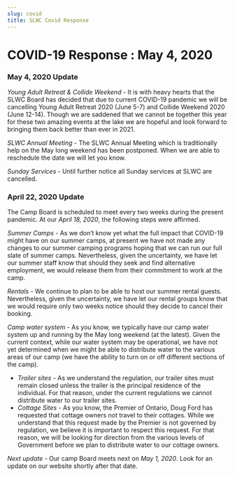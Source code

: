 ```yaml
---
slug: covid
title: SLWC Covid Response
---
```


# COVID-19 Response : May 4, 2020

### May 4, 2020 Update

*Young Adult Retreat & Collide Weekend* -  It is with heavy hearts that the SLWC Board has decided that due to current COVID-19 pandemic we will be cancelling Young Adult Retreat 2020 (June 5-7) and Collide Weekend 2020 (June 12-14). Though we are saddened that we cannot be together this year for these two amazing events at the lake we are hopeful and look forward to bringing them back better than ever in 2021.

*SLWC Annual Meeting* - The SLWC Annual Meeting which is traditionally help on the May long weekend has been postponed. When we are able to reschedule the date we will let you know.

*Sunday Services* - Until further notice all Sunday services at SLWC are cancelled.

### April 22, 2020 Update

The Camp Board is scheduled to meet every two weeks during the present pandemic. At our *April 18, 2020*, the following steps were affirmed.

*Summer Camps* - As we don’t know yet what the full impact that COVID-19 might have on our summer camps, at present we have not made any changes to our summer camping programs hoping that we can run our full slate of summer camps. Nevertheless, given the uncertainty, we have let our summer staff know that should they seek and find alternative employment, we would release them from their commitment to work at the camp.

*Rentals* - We continue to plan to be able to host our summer rental guests. Nevertheless, given the uncertainty, we have let our rental groups know that we would require only two weeks notice should they decide to cancel their booking.

*Camp water system* - As you know, we typically have our camp water system up and running by the May long weekend (at the latest). Given the current context, while our water system may be operational, we have not yet determined when we might be able to distribute water to the various areas of our camp (we have the ability to turn on or off different sections of the camp).

- *Trailer sites* - As we understand the regulation, our trailer sites must remain closed unless the trailer is the principal residence of the individual. For that reason, under the current regulations we cannot distribute water to our trailer sites.
- *Cottage Sites* - As you know, the Premier of Ontario, Doug Ford has requested that cottage owners not travel to their cottages. While we understand that this request made by the Premier is not governed by regulation, we believe it is important to respect this request. For that reason, we will be looking for direction from the various levels of Government before we plan to distribute water to our cottage owners.

*Next update* - Our camp Board meets next on *May 1, 2020*. Look for an update on our website shortly after that date.